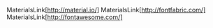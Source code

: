 MaterialsLink[http://material.io/]
MaterialsLink[http://fontfabric.com/]
MaterialsLink[http://fontawesome.com/]
